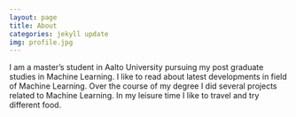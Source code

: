 ```yaml
---
layout: page
title: About
categories: jekyll update
img: profile.jpg
---
```


I am a master’s student in Aalto University pursuing my post graduate studies in Machine Learning. I like to read about latest developments in field of Machine Learning. Over the course of my degree I did several projects related to Machine Learning. In my leisure time I like to travel and try different food.